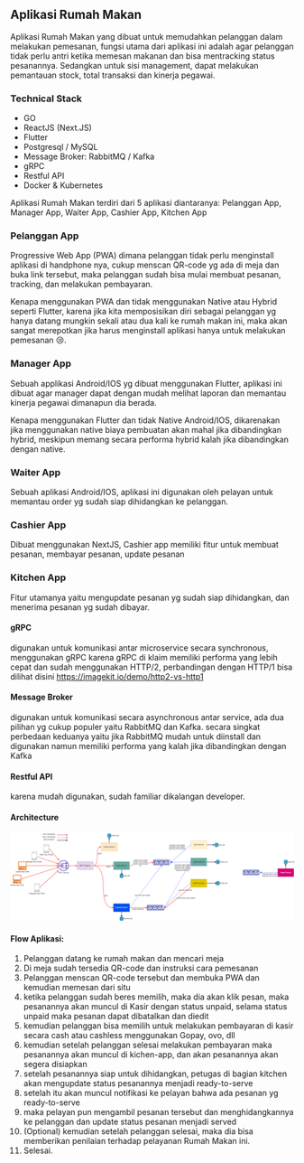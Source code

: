 ## Aplikasi Rumah Makan
Aplikasi Rumah Makan yang dibuat untuk memudahkan pelanggan dalam melakukan pemesanan, fungsi utama dari aplikasi ini adalah agar pelanggan tidak perlu antri ketika memesan makanan dan bisa mentracking status pesanannya. Sedangkan untuk sisi management, dapat melakukan pemantauan stock, total transaksi dan kinerja pegawai.

### Technical Stack
- GO
- ReactJS (Next.JS)
- Flutter
- Postgresql / MySQL
- Message Broker: RabbitMQ / Kafka
- gRPC
- Restful API
- Docker & Kubernetes

Aplikasi Rumah Makan terdiri dari 5 aplikasi diantaranya: Pelanggan App, Manager App, Waiter App, Cashier App, Kitchen App

### Pelanggan App
Progressive Web App (PWA) dimana pelanggan tidak perlu menginstall aplikasi di handphone nya, cukup menscan QR-code yg ada di meja dan buka link tersebut, maka pelanggan sudah bisa mulai membuat pesanan, tracking, dan melakukan pembayaran.

Kenapa menggunakan PWA dan tidak menggunakan Native atau Hybrid seperti Flutter, karena jika kita memposisikan diri sebagai pelanggan yg hanya datang mungkin sekali atau dua kali ke rumah makan ini, maka akan sangat merepotkan jika harus menginstall aplikasi hanya untuk melakukan pemesanan 😢.

### Manager App
Sebuah applikasi Android/IOS yg dibuat menggunakan Flutter, aplikasi ini dibuat agar manager dapat dengan mudah melihat laporan dan memantau kinerja pegawai dimanapun dia berada.

Kenapa menggunakan Flutter dan tidak Native Android/IOS, dikarenakan jika menggunakan native biaya pembuatan akan mahal jika dibandingkan hybrid, meskipun memang secara performa hybrid kalah jika dibandingkan dengan native.

### Waiter App
Sebuah aplikasi Android/IOS, aplikasi ini digunakan oleh pelayan untuk memantau order yg sudah siap dihidangkan ke pelanggan.

### Cashier App
Dibuat menggunakan NextJS, Cashier app memiliki fitur untuk membuat pesanan, membayar pesanan, update pesanan

### Kitchen App
Fitur utamanya yaitu mengupdate pesanan yg sudah siap dihidangkan, dan menerima pesanan yg sudah dibayar.


#### gRPC
digunakan untuk komunikasi antar microservice secara synchronous, menggunakan gRPC karena gRPC di klaim memiliki performa yang lebih cepat dan sudah menggunakan HTTP/2, perbandingan dengan HTTP/1 bisa dilihat disini https://imagekit.io/demo/http2-vs-http1

#### Message Broker
digunakan untuk komunikasi secara asynchronous antar service, ada dua pilihan yg cukup populer yaitu RabbitMQ dan Kafka. secara singkat perbedaan keduanya yaitu jika RabbitMQ mudah untuk diinstall dan digunakan namun memiliki performa yang kalah jika dibandingkan dengan Kafka

#### Restful API
karena mudah digunakan, sudah familiar dikalangan developer.


#### Architecture
![Architecture](./diagram.png)


#### Flow Aplikasi:
1. Pelanggan datang ke rumah makan dan mencari meja
2. Di meja sudah tersedia QR-code dan instruksi cara pemesanan
3. Pelanggan menscan QR-code tersebut dan membuka PWA dan kemudian memesan dari situ
4. ketika pelanggan sudah beres memilih, maka dia akan klik pesan, maka pesanannya akan muncul di Kasir dengan status unpaid, selama status unpaid maka pesanan dapat dibatalkan dan diedit
5. kemudian pelanggan bisa memilih untuk melakukan pembayaran di kasir secara cash atau cashless menggunakan Gopay, ovo, dll
6. kemudian setelah pelanggan selesai melakukan pembayaran maka pesanannya akan muncul di kichen-app, dan akan pesanannya akan segera disiapkan
7. setelah pesanannya siap untuk dihidangkan, petugas di bagian kitchen akan mengupdate status pesanannya menjadi ready-to-serve
8. setelah itu akan muncul notifikasi ke pelayan bahwa ada pesanan yg ready-to-serve
9. maka pelayan pun mengambil pesanan tersebut dan menghidangkannya ke pelanggan dan update status pesanan menjadi served
10. (Optional) kemudian setelah pelanggan selesai, maka dia bisa memberikan penilaian terhadap pelayanan Rumah Makan ini.
11. Selesai.